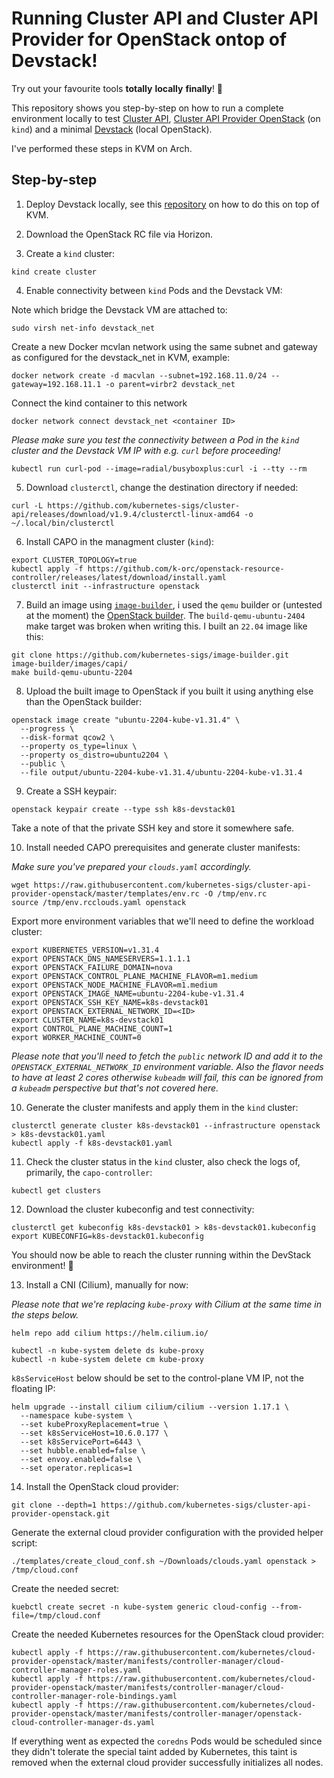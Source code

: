 # Running Cluster API and Cluster API Provider for OpenStack ontop of Devstack!

Try out your favourite tools **totally** **locally** **finally**! :rocket:

This repository shows you step-by-step on how to run a complete environment locally to test [Cluster API](https://github.com/kubernetes-sigs/cluster-api), [Cluster API Provider OpenStack](https://github.com/kubernetes-sigs/cluster-api-provider-openstack) (on `kind`) and a minimal [Devstack](https://github.com/openstack/devstack) (local OpenStack).

I've performed these steps in KVM on Arch.

## Step-by-step

1. Deploy Devstack locally, see this [repository](https://github.com/mikejoh/devstack-on-kvm) on how to do this on top of KVM.

2. Download the OpenStack RC file via Horizon.

3. Create a `kind` cluster:

```
kind create cluster
```

4. Enable connectivity between `kind` Pods and the Devstack VM:

Note which bridge the Devstack VM are attached to:

```
sudo virsh net-info devstack_net
```

Create a new Docker mcvlan network using the same subnet and gateway as configured for the devstack_net in KVM, example:

```
docker network create -d macvlan --subnet=192.168.11.0/24 --gateway=192.168.11.1 -o parent=virbr2 devstack_net
```

Connect the kind container to this network

```
docker network connect devstack_net <container ID>
```

_Please make sure you test the connectivity between a Pod in the `kind` cluster and the Devstack VM IP with e.g. `curl` before proceeding!_

```
kubectl run curl-pod --image=radial/busyboxplus:curl -i --tty --rm
```

5. Download `clusterctl`, change the destination directory if needed:

```
curl -L https://github.com/kubernetes-sigs/cluster-api/releases/download/v1.9.4/clusterctl-linux-amd64 -o ~/.local/bin/clusterctl
```

6. Install CAPO in the managment cluster (`kind`):

```
export CLUSTER_TOPOLOGY=true
kubectl apply -f https://github.com/k-orc/openstack-resource-controller/releases/latest/download/install.yaml
clusterctl init --infrastructure openstack
```

7. Build an image using [`image-builder`](https://image-builder.sigs.k8s.io/capi/providers/openstack.html), i used the `qemu` builder or (untested at the moment) the [OpenStack builder](https://image-builder.sigs.k8s.io/capi/providers/openstack-remote). The `build-qemu-ubuntu-2404` make target was broken when writing this. I built an `22.04` image like this:

```
git clone https://github.com/kubernetes-sigs/image-builder.git
image-builder/images/capi/
make build-qemu-ubuntu-2204
```

8. Upload the built image to OpenStack if you built it using anything else than the OpenStack builder:

```
openstack image create "ubuntu-2204-kube-v1.31.4" \
  --progress \
  --disk-format qcow2 \
  --property os_type=linux \
  --property os_distro=ubuntu2204 \
  --public \
  --file output/ubuntu-2204-kube-v1.31.4/ubuntu-2204-kube-v1.31.4
```

9. Create a SSH keypair:

```
openstack keypair create --type ssh k8s-devstack01
```

Take a note of that the private SSH key and store it somewhere safe.

10. Install needed CAPO prerequisites and generate cluster manifests:

_Make sure you've prepared your `clouds.yaml` accordingly._

```
wget https://raw.githubusercontent.com/kubernetes-sigs/cluster-api-provider-openstack/master/templates/env.rc -O /tmp/env.rc
source /tmp/env.rcclouds.yaml openstack
```

Export more environment variables that we'll need to define the workload cluster:

```
export KUBERNETES_VERSION=v1.31.4
export OPENSTACK_DNS_NAMESERVERS=1.1.1.1
export OPENSTACK_FAILURE_DOMAIN=nova
export OPENSTACK_CONTROL_PLANE_MACHINE_FLAVOR=m1.medium
export OPENSTACK_NODE_MACHINE_FLAVOR=m1.medium
export OPENSTACK_IMAGE_NAME=ubuntu-2204-kube-v1.31.4
export OPENSTACK_SSH_KEY_NAME=k8s-devstack01
export OPENSTACK_EXTERNAL_NETWORK_ID=<ID>
export CLUSTER_NAME=k8s-devstack01
export CONTROL_PLANE_MACHINE_COUNT=1
export WORKER_MACHINE_COUNT=0
```

_Please note that you'll need to fetch the `public` network ID and add it to the `OPENSTACK_EXTERNAL_NETWORK_ID` environment variable. Also the flavor needs to have at least 2 cores otherwise `kubeadm` will fail, this can be ignored from a `kubeadm` perspective but that's not covered here._

10. Generate the cluster manifests and apply them in the `kind` cluster:

```
clusterctl generate cluster k8s-devstack01 --infrastructure openstack > k8s-devstack01.yaml
kubectl apply -f k8s-devstack01.yaml
```

11. Check the cluster status in the `kind` cluster, also check the logs of, primarily, the `capo-controller`:

```
kubectl get clusters
```

12. Download the cluster kubeconfig and test connectivity:

```
clusterctl get kubeconfig k8s-devstack01 > k8s-devstack01.kubeconfig
export KUBECONFIG=k8s-devstack01.kubeconfig
```

You should now be able to reach the cluster running within the DevStack environment! 🎉

13. Install a CNI (Cilium), manually for now:

_Please note that we're replacing `kube-proxy` with Cilium at the same time in the steps below._

```
helm repo add cilium https://helm.cilium.io/
```

```
kubectl -n kube-system delete ds kube-proxy
kubectl -n kube-system delete cm kube-proxy
```

`k8sServiceHost` below should be set to the control-plane VM IP, not the floating IP:

```
helm upgrade --install cilium cilium/cilium --version 1.17.1 \
  --namespace kube-system \
  --set kubeProxyReplacement=true \
  --set k8sServiceHost=10.6.0.177 \
  --set k8sServicePort=6443 \
  --set hubble.enabled=false \
  --set envoy.enabled=false \
  --set operator.replicas=1
```

14. Install the OpenStack cloud provider:

```
git clone --depth=1 https://github.com/kubernetes-sigs/cluster-api-provider-openstack.git
```

Generate the external cloud provider configuration with the provided helper script:

```
./templates/create_cloud_conf.sh ~/Downloads/clouds.yaml openstack > /tmp/cloud.conf
```

Create the needed secret:

```
kuebctl create secret -n kube-system generic cloud-config --from-file=/tmp/cloud.conf
```

Create the needed Kubernetes resources for the OpenStack cloud provider:

```
kubectl apply -f https://raw.githubusercontent.com/kubernetes/cloud-provider-openstack/master/manifests/controller-manager/cloud-controller-manager-roles.yaml
kubectl apply -f https://raw.githubusercontent.com/kubernetes/cloud-provider-openstack/master/manifests/controller-manager/cloud-controller-manager-role-bindings.yaml
kubectl apply -f https://raw.githubusercontent.com/kubernetes/cloud-provider-openstack/master/manifests/controller-manager/openstack-cloud-controller-manager-ds.yaml
```

If everything went as expected the `coredns` Pods would be scheduled since they didn't tolerate the special taint added by Kubernetes, this taint is removed when the external cloud provider successfully initializes all nodes.
